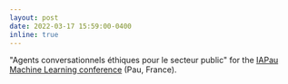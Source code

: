 ```yaml
---
layout: post
date: 2022-03-17 15:59:00-0400
inline: true
---
```


"Agents conversationnels éthiques pour le secteur public" for the [IAPau Machine Learning conference](https://www.meetup.com/Meetup-Machine-Learning-Pau/events/283403397/) (Pau, France).
